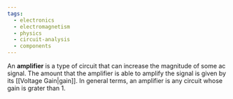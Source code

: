 ```yaml
---
tags:
  - electronics
  - electromagnetism
  - physics
  - circuit-analysis
  - components
---
```

An **amplifier** is a type of circuit that can increase the magnitude of some ac signal. The amount that the amplifier is able to amplify the signal is given by its [[Voltage Gain|gain]]. In general terms, an amplifier is any circuit whose gain is grater than $1$.